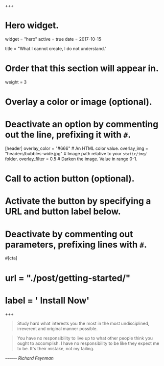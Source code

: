 +++
# Hero widget.
widget = "hero"
active = true
date = 2017-10-15

title = "What I cannot create, I do not understand."

# Order that this section will appear in.
weight = 3

# Overlay a color or image (optional).
#   Deactivate an option by commenting out the line, prefixing it with `#`.
[header]
  overlay_color = "#666"  # An HTML color value.
  overlay_img = "headers/bubbles-wide.jpg"  # Image path relative to your `static/img/` folder.
  overlay_filter = 0.5  # Darken the image. Value in range 0-1.

# Call to action button (optional).
#   Activate the button by specifying a URL and button label below.
#   Deactivate by commenting out parameters, prefixing lines with `#`.
#[cta]
#  url = "./post/getting-started/"
#  label = '<i class="fa fa-download"></i> Install Now'
+++

> Study hard what interests you the most in the most undisciplined, irreverent and original manner possible.

> You have no responsibility to live up to what other people think you ought to accomplish. I have no responsibility to be like they expect me to be. It's their mistake, not my failing.

------ _Richard Feynman_
